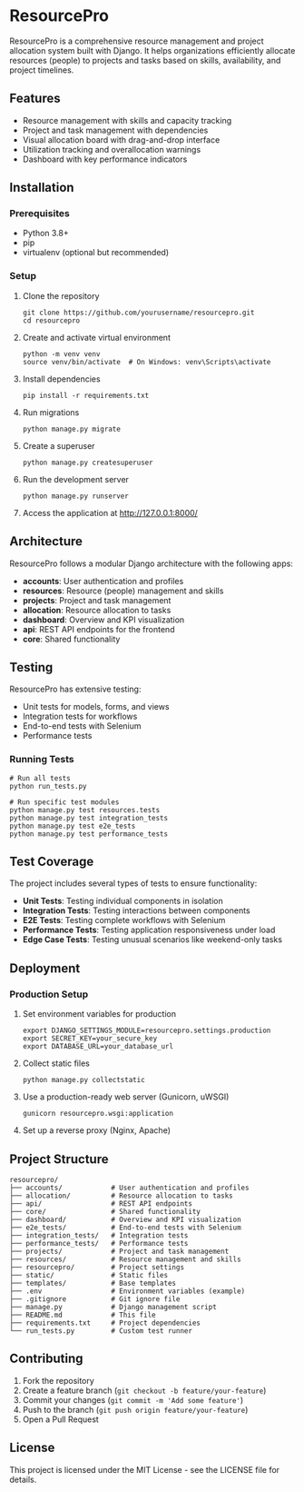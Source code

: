 # ResourcePro

ResourcePro is a comprehensive resource management and project allocation system built with Django. It helps organizations efficiently allocate resources (people) to projects and tasks based on skills, availability, and project timelines.

## Features

- Resource management with skills and capacity tracking
- Project and task management with dependencies
- Visual allocation board with drag-and-drop interface
- Utilization tracking and overallocation warnings
- Dashboard with key performance indicators

## Installation

### Prerequisites
- Python 3.8+
- pip
- virtualenv (optional but recommended)

### Setup
1. Clone the repository
   ```
   git clone https://github.com/yourusername/resourcepro.git
   cd resourcepro
   ```

2. Create and activate virtual environment
   ```
   python -m venv venv
   source venv/bin/activate  # On Windows: venv\Scripts\activate
   ```

3. Install dependencies
   ```
   pip install -r requirements.txt
   ```

4. Run migrations
   ```
   python manage.py migrate
   ```

5. Create a superuser
   ```
   python manage.py createsuperuser
   ```

6. Run the development server
   ```
   python manage.py runserver
   ```

7. Access the application at http://127.0.0.1:8000/

## Architecture

ResourcePro follows a modular Django architecture with the following apps:

- **accounts**: User authentication and profiles
- **resources**: Resource (people) management and skills
- **projects**: Project and task management
- **allocation**: Resource allocation to tasks
- **dashboard**: Overview and KPI visualization
- **api**: REST API endpoints for the frontend
- **core**: Shared functionality

## Testing

ResourcePro has extensive testing:

- Unit tests for models, forms, and views
- Integration tests for workflows
- End-to-end tests with Selenium
- Performance tests

### Running Tests

```
# Run all tests
python run_tests.py

# Run specific test modules
python manage.py test resources.tests
python manage.py test integration_tests
python manage.py test e2e_tests
python manage.py test performance_tests
```

## Test Coverage

The project includes several types of tests to ensure functionality:

- **Unit Tests**: Testing individual components in isolation
- **Integration Tests**: Testing interactions between components
- **E2E Tests**: Testing complete workflows with Selenium
- **Performance Tests**: Testing application responsiveness under load
- **Edge Case Tests**: Testing unusual scenarios like weekend-only tasks

## Deployment

### Production Setup
1. Set environment variables for production
   ```
   export DJANGO_SETTINGS_MODULE=resourcepro.settings.production
   export SECRET_KEY=your_secure_key
   export DATABASE_URL=your_database_url
   ```

2. Collect static files
   ```
   python manage.py collectstatic
   ```

3. Use a production-ready web server (Gunicorn, uWSGI)
   ```
   gunicorn resourcepro.wsgi:application
   ```

4. Set up a reverse proxy (Nginx, Apache)

## Project Structure

```
resourcepro/
├── accounts/            # User authentication and profiles
├── allocation/          # Resource allocation to tasks
├── api/                 # REST API endpoints
├── core/                # Shared functionality
├── dashboard/           # Overview and KPI visualization
├── e2e_tests/           # End-to-end tests with Selenium
├── integration_tests/   # Integration tests
├── performance_tests/   # Performance tests
├── projects/            # Project and task management
├── resources/           # Resource management and skills
├── resourcepro/         # Project settings
├── static/              # Static files
├── templates/           # Base templates
├── .env                 # Environment variables (example)
├── .gitignore           # Git ignore file
├── manage.py            # Django management script
├── README.md            # This file
├── requirements.txt     # Project dependencies
└── run_tests.py         # Custom test runner
```

## Contributing

1. Fork the repository
2. Create a feature branch (`git checkout -b feature/your-feature`)
3. Commit your changes (`git commit -m 'Add some feature'`)
4. Push to the branch (`git push origin feature/your-feature`)
5. Open a Pull Request

## License

This project is licensed under the MIT License - see the LICENSE file for details.
